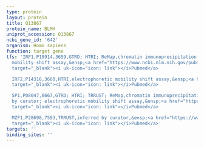 ```yaml
---
type: protein
layout: protein
title: Q13867
protein_name: BLMH
uniprot_accession: Q13867
ncbi_gene_id: '642'
organism: Homo sapiens
function: target gene
tfs: 'IRF1,P10914,3659,GTRD; HTRI; ReMap,chromatin immunoprecipitation assay; electrophoretic
  mobility shift assay,&ensp;<a href="https://www.ncbi.nlm.nih.gov/pubmed/?term=21190945%5Buid%5D"
  target="_blank"><i uk-icon="icon: link"></i>Pubmed</a>

  IRF2,P14316,3660,HTRI,electrophoretic mobility shift assay,&ensp;<a href="https://www.ncbi.nlm.nih.gov/pubmed/?term=21190945%5Buid%5D"
  target="_blank"><i uk-icon="icon: link"></i>Pubmed</a>

  SP1,P08047,6667,GTRD; HTRI; TRRUST; ReMap,chromatin immunoprecipitation assay; inferred
  by curator; electrophoretic mobility shift assay,&ensp;<a href="https://www.ncbi.nlm.nih.gov/pubmed/?term=21190945%5Buid%5D"
  target="_blank"><i uk-icon="icon: link"></i>Pubmed</a>

  MZF1,P28698,7593,TRRUST,inferred by curator,&ensp;<a href="https://www.ncbi.nlm.nih.gov/pubmed/?term=21190945%5Buid%5D"
  target="_blank"><i uk-icon="icon: link"></i>Pubmed</a>'
targets: ''
binding_sites: ''
---
```

